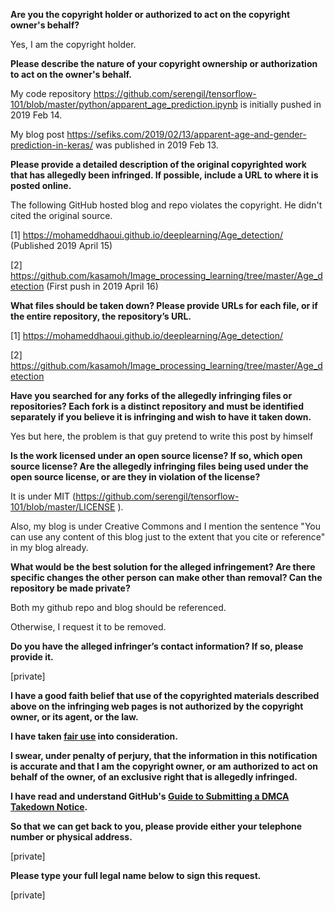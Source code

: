 **Are you the copyright holder or authorized to act on the copyright owner's behalf?**

Yes, I am the copyright holder.

**Please describe the nature of your copyright ownership or authorization to act on the owner's behalf.**

My code repository https://github.com/serengil/tensorflow-101/blob/master/python/apparent_age_prediction.ipynb is initially pushed in 2019 Feb 14.

My blog post https://sefiks.com/2019/02/13/apparent-age-and-gender-prediction-in-keras/ was published in 2019 Feb 13.

**Please provide a detailed description of the original copyrighted work that has allegedly been infringed. If possible, include a URL to where it is posted online.**

The following GitHub hosted blog and repo violates the copyright. He didn't cited the original source.

[1] https://mohameddhaoui.github.io/deeplearning/Age_detection/ (Published 2019 April 15)

[2] https://github.com/kasamoh/Image_processing_learning/tree/master/Age_detection (First push in 2019 April 16)

**What files should be taken down? Please provide URLs for each file, or if the entire repository, the repository’s URL.**

[1] https://mohameddhaoui.github.io/deeplearning/Age_detection/

[2] https://github.com/kasamoh/Image_processing_learning/tree/master/Age_detection

**Have you searched for any forks of the allegedly infringing files or repositories? Each fork is a distinct repository and must be identified separately if you believe it is infringing and wish to have it taken down.**

Yes but here, the problem is that guy pretend to write this post by himself

**Is the work licensed under an open source license? If so, which open source license? Are the allegedly infringing files being used under the open source license, or are they in violation of the license?**

It is under MIT (https://github.com/serengil/tensorflow-101/blob/master/LICENSE ).

Also, my blog is under Creative Commons and I mention the sentence "You can use any content of this blog just to the extent that you cite or reference" in my blog already.

**What would be the best solution for the alleged infringement? Are there specific changes the other person can make other than removal? Can the repository be made private?**

Both my github repo and blog should be referenced.

Otherwise, I request it to be removed.

**Do you have the alleged infringer’s contact information? If so, please provide it.**

[private]  

**I have a good faith belief that use of the copyrighted materials described above on the infringing web pages is not authorized by the copyright owner, or its agent, or the law.**

**I have taken <a href="https://www.lumendatabase.org/topics/22">fair use</a> into consideration.**

**I swear, under penalty of perjury, that the information in this notification is accurate and that I am the copyright owner, or am authorized to act on behalf of the owner, of an exclusive right that is allegedly infringed.**

**I have read and understand GitHub's <a href="https://help.github.com/articles/guide-to-submitting-a-dmca-takedown-notice/">Guide to Submitting a DMCA Takedown Notice</a>.**

**So that we can get back to you, please provide either your telephone number or physical address.**

[private]  

**Please type your full legal name below to sign this request.**

[private]  
